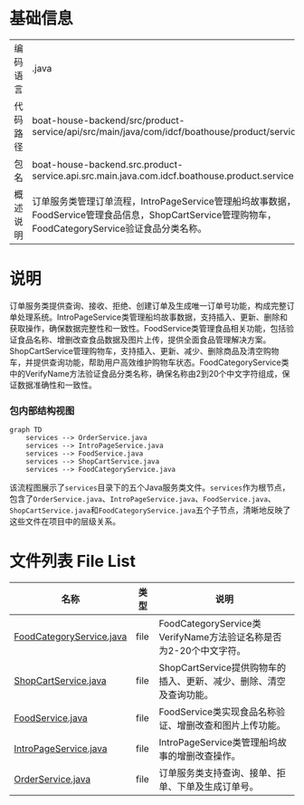 # 基础信息

|      |      |
|------|------|
| 编码语言 | .java |
| 代码路径 | boat-house-backend/src/product-service/api/src/main/java/com/idcf/boathouse/product/services |
| 包名 | boat-house-backend.src.product-service.api.src.main.java.com.idcf.boathouse.product.services |
| 概述说明 | 订单服务类管理订单流程，IntroPageService管理船坞故事数据，FoodService管理食品信息，ShopCartService管理购物车，FoodCategoryService验证食品分类名称。 |

# 说明

订单服务类提供查询、接收、拒绝、创建订单及生成唯一订单号功能，构成完整订单处理系统。IntroPageService类管理船坞故事数据，支持插入、更新、删除和获取操作，确保数据完整性和一致性。FoodService类管理食品相关功能，包括验证食品名称、增删改查食品数据及图片上传，提供全面食品管理解决方案。ShopCartService管理购物车，支持插入、更新、减少、删除商品及清空购物车，并提供查询功能，帮助用户高效维护购物车状态。FoodCategoryService类中的VerifyName方法验证食品分类名称，确保名称由2到20个中文字符组成，保证数据准确性和一致性。


### 包内部结构视图

```mermaid
graph TD
    services --> OrderService.java
    services --> IntroPageService.java
    services --> FoodService.java
    services --> ShopCartService.java
    services --> FoodCategoryService.java
```

该流程图展示了`services`目录下的五个Java服务类文件。`services`作为根节点，包含了`OrderService.java`、`IntroPageService.java`、`FoodService.java`、`ShopCartService.java`和`FoodCategoryService.java`五个子节点，清晰地反映了这些文件在项目中的层级关系。

# 文件列表 File List

| 名称   | 类型  | 说明 |
|-------|------|-------------|
| [FoodCategoryService.java](FoodCategoryService.md) | file | FoodCategoryService类VerifyName方法验证名称是否为2-20个中文字符。 |
| [ShopCartService.java](ShopCartService.md) | file | ShopCartService提供购物车的插入、更新、减少、删除、清空及查询功能。 |
| [FoodService.java](FoodService.md) | file | FoodService类实现食品名称验证、增删改查和图片上传功能。 |
| [IntroPageService.java](IntroPageService.md) | file | IntroPageService类管理船坞故事的增删改查操作。 |
| [OrderService.java](OrderService.md) | file | 订单服务类支持查询、接单、拒单、下单及生成订单号。 |


